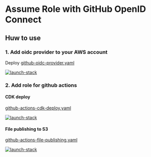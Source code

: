 # Assume Role with GitHub OpenID Connect

## Huw to use

### 1. Add oidc provider to your AWS account

Deploy [github-oidc-provider.yaml](./github-oidc-provider.yaml)

[![launch-stack](https://s3.amazonaws.com/cloudformation-examples/cloudformation-launch-stack.png)](https://console.aws.amazon.com/cloudformation/home#/stacks/new?stackName=github-oidc-provider&templateURL=https://s3.amazonaws.com/mats-templates/assume-role-with-github-oidc/latest/github-oidc-provider.yaml)

### 2. Add role for github actions

#### CDK deploy

[github-actions-cdk-deploy.yaml](./github-actions-cdk-deploy.yaml)

[![launch-stack](https://s3.amazonaws.com/cloudformation-examples/cloudformation-launch-stack.png)](https://console.aws.amazon.com/cloudformation/home#/stacks/new?stackName=github-actions-cdk-deploy&templateURL=https://s3.amazonaws.com/mats-templates/assume-role-with-github-oidc/latest/github-actions-cdk-deploy.yaml)

#### File publishing to S3

[github-actions-file-publishing.yaml](./github-actions-file-publishing.yaml)

[![launch-stack](https://s3.amazonaws.com/cloudformation-examples/cloudformation-launch-stack.png)](https://console.aws.amazon.com/cloudformation/home#/stacks/new?stackName=github-actions-file-publishing&templateURL=https://s3.amazonaws.com/mats-templates/assume-role-with-github-oidc/latest/github-actions-file-publishing.yaml)
